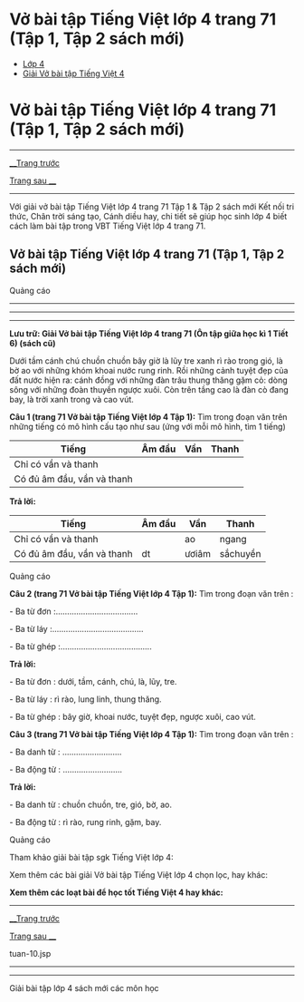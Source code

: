 # Vở bài tập Tiếng Việt lớp 4 trang 71 (Tập 1, Tập 2 sách mới)

  * [Lớp 4](https://vietjack.com/series/lop-4.jsp)
  * [Giải Vở bài tập Tiếng Việt 4](https://vietjack.com/giai-vo-bai-tap-tieng-viet-4/index.jsp)



# Vở bài tập Tiếng Việt lớp 4 trang 71 (Tập 1, Tập 2 sách mới)

* * *

[__Trang trước](https://vietjack.com/giai-vo-bai-tap-tieng-viet-4/tuan-10.jsp)

[Trang sau __](https://vietjack.com/giai-vo-bai-tap-tieng-viet-4/tuan-10.jsp)

* * *

Với giải vở bài tập Tiếng Việt lớp 4 trang 71 Tập 1 & Tập 2 sách mới Kết nối tri thức, Chân trời sáng tạo, Cánh diều hay, chi tiết sẽ giúp học sinh lớp 4 biết cách làm bài tập trong VBT Tiếng Việt lớp 4 trang 71.

## Vở bài tập Tiếng Việt lớp 4 trang 71 (Tập 1, Tập 2 sách mới)

Quảng cáo

* * *

* * *

* * *

**Lưu trữ: Giải Vở bài tập Tiếng Việt lớp 4 trang 71 (Ôn tập giữa học kì 1 Tiết 6) (sách cũ)**

Dưới tầm cánh chú chuồn chuồn bây giờ là lũy tre xanh rì rào trong gió, là bờ ao với những khóm khoai nước rung rinh. Rồi những cảnh tuyệt đẹp của đất nước hiện ra: cánh đồng với những đàn trâu thung thăng gặm cỏ: dòng sông với những đoàn thuyền ngược xuôi. Còn trên tầng cao là đàn cò đang bay, là trời xanh trong và cao vút.

**Câu 1 (trang 71 Vở bài tập Tiếng Việt lớp 4 Tập 1):** Tìm trong đoạn văn trên những tiếng có mô hình cấu tạo như sau (ứng với mỗi mô hình, tìm 1 tiếng)

Tiếng |  Âm đầu|  Vần|  Thanh  
---|---|---|---  
Chỉ có vần và thanh |  |  |   
Có đủ âm đầu, vần và thanh |  |  |   
  
**Trả lời:**

Tiếng |  Âm đầu|  Vần|  Thanh  
---|---|---|---  
Chỉ có vần và thanh |  |  ao| ngang  
Có đủ âm đầu, vần và thanh | dt |  ươiâm| sắchuyền  
  
Quảng cáo

**Câu 2 (trang 71 Vở bài tập Tiếng Việt lớp 4 Tập 1):** Tìm trong đoạn văn trên :

\- Ba từ đơn :.................................... 

\- Ba từ láy :........................................ 

\- Ba từ ghép :........................................ 

**Trả lời:**

\- Ba từ đơn : dưới, tầm, cánh, chú, là, lũy, tre. 

\- Ba từ láy : rì rào, lung linh, thung thăng. 

\- Ba từ ghép : bây giờ, khoai nước, tuyệt đẹp, ngược xuôi, cao vút. 

**Câu 3 (trang 71 Vở bài tập Tiếng Việt lớp 4 Tập 1):** Tìm trong đoạn văn trên :

\- Ba danh từ : ..........................

\- Ba động từ : ..........................

**Trả lời:**

\- Ba danh từ : chuồn chuồn, tre, gió, bờ, ao.

\- Ba động từ : rì rào, rung rinh, gặm, bay.

Quảng cáo

Tham khảo giải bài tập sgk Tiếng Việt lớp 4:

Xem thêm các bài giải Vở bài tập Tiếng Việt lớp 4 chọn lọc, hay khác:

**Xem thêm các loạt bài để học tốt Tiếng Việt 4 hay khác:**

* * *

[__Trang trước](https://vietjack.com/giai-vo-bai-tap-tieng-viet-4/tuan-10.jsp)

[Trang sau __](https://vietjack.com/giai-vo-bai-tap-tieng-viet-4/tuan-10.jsp)

tuan-10.jsp

* * *

* * *

Giải bài tập lớp 4 sách mới các môn học
